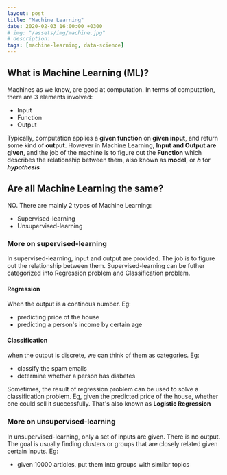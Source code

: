 ```yaml
---
layout: post
title: "Machine Learning"
date: 2020-02-03 16:00:00 +0300
# img: "/assets/img/machine.jpg"
# description:
tags: [machine-learning, data-science]
---
```


## What is Machine Learning (ML)?

Machines as we know, are good at computation. In terms of computation, there are 3 elements involved:

- Input
- Function
- Output

Typically, computation applies a **given function** on **given input**, and return some kind of **output**. However in Machine Learning, **Input and Output are given**, and the job of the machine is to figure out the **Function** which describes the relationship between them, also known as **model**, or **_h_** for **_hypothesis_**

## Are all Machine Learning the same?

NO. There are mainly 2 types of Machine Learning:
- Supervised-learning
- Unsupervised-learning

### More on supervised-learning
In supervised-learning, input and output are provided. The job is to figure out the relationship between them.
Supervised-learning can be futher categorized into Regression problem and Classification problem.

#### Regression
When the output is a continous number. Eg:

- predicting price of the house
- predicting a person's income by certain age

#### Classification
when the output is discrete, we can think of them as categories. Eg:

- classify the spam emails
- determine whether a person has diabetes

Sometimes, the result of regression problem can be used to solve a classification problem. Eg, given the predicted price of the house, whether one could sell it successfully. That's also known as **Logistic Regression**

### More on unsupervised-learning

In unsupervised-learning, only a set of inputs are given. There is no output.
The goal is usually finding clusters or groups that are closely related given certain inputs. Eg:

- given 10000 articles, put them into groups with similar topics
